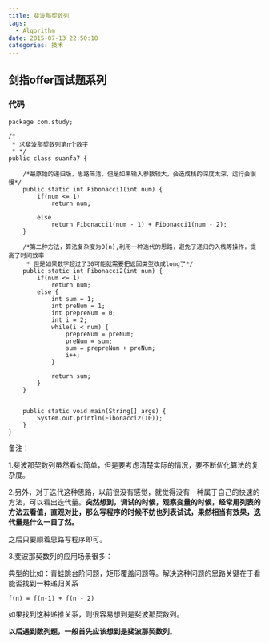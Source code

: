 ```yaml
---
title: 斐波那契数列
tags:
  - Algorithm
date: 2015-07-13 22:50:18
categories: 技术
---
```


## 剑指offer面试题系列

### 代码

	package com.study;
	
	/*
	 * 求斐波那契数列第n个数字 
	 * */
	public class suanfa7 {
		
		/*最原始的递归版，思路简洁，但是如果输入参数较大，会造成栈的深度太深，运行会很慢*/
		public static int Fibonacci1(int num) {
			if(num <= 1)
				return num;
			
			else
				return Fibonacci1(num - 1) + Fibonacci1(num - 2);
		}
		
		/*第二种方法，算法复杂度为O(n),利用一种迭代的思路，避免了递归的入栈等操作，提高了时间效率
		 * 但是如果数字超过了30可能就需要把返回类型改成long了*/
		public static int Fibonacci2(int num) {
			if(num <= 1)
				return num;
			else {
				int sum = 1;
				int preNum = 1;
				int prepreNum = 0;
				int i = 2;
				while(i < num) {
					prepreNum = preNum;
					preNum = sum;
					sum = prepreNum + preNum;
					i++;
				}
				
				return sum;
			}
		}
		
		
		public static void main(String[] args) {
			System.out.println(Fibonacci2(10));
		}
	}

备注：

1.斐波那契数列虽然看似简单，但是要考虑清楚实际的情况，要不断优化算法的复杂度。

2.另外，对于迭代这种思路，以前很没有感觉，就觉得没有一种属于自己的快速的方法，可以看出迭代量。**突然想到，调试的时候，观察变量的时候，经常用列表的方法去看值，直观对比，那么写程序的时候不妨也列表试试，果然相当有效果，迭代量是什么一目了然。**

之后只要顺着思路写程序即可。

3.斐波那契数列的应用场景很多：

典型的比如：青蛙跳台阶问题，矩形覆盖问题等。解决这种问题的思路关键在于看能否找到一种递归关系

	f(n) = f(n-1) + f(n - 2)

如果找到这种递推关系，则很容易想到是斐波那契数列。

**以后遇到数列题，一般首先应该想到是斐波那契数列**。